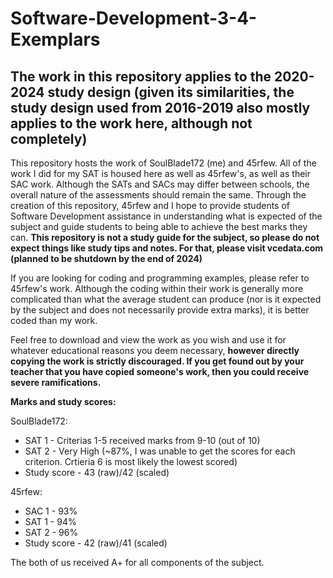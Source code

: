 # Software-Development-3-4-Exemplars
## The work in this repository applies to the 2020-2024 study design (given its similarities, the study design used from 2016-2019 also mostly applies to the work here, although not completely)

This repository hosts the work of SoulBlade172 (me) and 45rfew. All of the work I did for my SAT is housed here as well as 45rfew's, as well as their SAC work. Although the SATs and SACs may differ between schools, the overall nature of the assessments should remain the same. Through the creation of this repository, 45rfew and I hope to provide students of Software Development assistance in understanding what is expected of the subject and guide students to being able to achieve the best marks they can. 
**This repository is not a study guide for the subject, so please do not expect things like study tips and notes. For that, please visit vcedata.com (planned to be shutdown by the end of 2024)**

If you are looking for coding and programming examples, please refer to 45rfew's work. Although the coding within their work is generally more complicated than what the average student can produce (nor is it expected by the subject and does not necessarily provide extra marks), it is better coded than my work.

Feel free to download and view the work as you wish and use it for whatever educational reasons you deem necessary, **however directly copying the work is strictly discouraged. If you get found out by your teacher that you have copied someone's work, then you could receive severe ramifications.**

**Marks and study scores:**

SoulBlade172:
-  SAT 1 - Criterias 1-5 received marks from 9-10 (out of 10)
-  SAT 2 - Very High (~87%, I was unable to get the scores for each criterion. Crtieria 6 is most likely the lowest scored)
-  Study score - 43 (raw)/42 (scaled)

45rfew:
-  SAC 1 - 93%
-  SAT 1 - 94%
-  SAT 2 - 96%
-  Study score - 42 (raw)/41 (scaled)

The both of us received A+ for all components of the subject.
